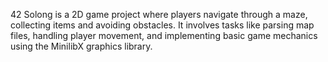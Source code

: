 42 Solong is a 2D game project where players navigate through a maze, collecting items and avoiding obstacles. It involves tasks like parsing map files, handling player movement, and implementing basic game mechanics using the MinilibX graphics library.
